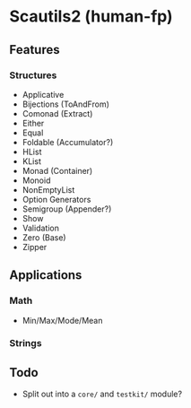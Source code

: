 # Scautils2 (human-fp)

## Features

### Structures

* Applicative
* Bijections (ToAndFrom)
* Comonad (Extract)
* Either
* Equal
* Foldable (Accumulator?)
* HList
* KList
* Monad (Container)
* Monoid
* NonEmptyList
* Option Generators
* Semigroup (Appender?)
* Show
* Validation
* Zero (Base)
* Zipper

## Applications

### Math

* Min/Max/Mode/Mean

### Strings

## Todo

* Split out into a `core/` and `testkit/` module?
